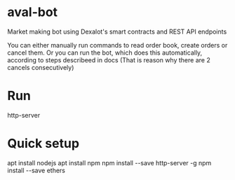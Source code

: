 # aval-bot
Market making bot using Dexalot's smart contracts and REST API endpoints

You can either manually run commands to read order book, create orders or cancel them.
Or you can run the bot, which does this automatically, according to steps describeed in docs (That is reason why there are 2 cancels consecutively)

# Run
http-server

# Quick setup 
apt install nodejs
apt install npm
npm install --save http-server -g
npm install --save ethers